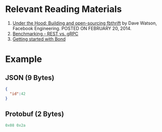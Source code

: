 
# Relevant Reading Materials

1. [Under the Hood: Building and open-sourcing fbthrift](https://engineering.fb.com/2014/02/20/open-source/under-the-hood-building-and-open-sourcing-fbthrift/) by Dave Watson, Facebook Engineering. POSTED ON FEBRUARY 20, 2014.
2. [Benchmarking - REST vs. gRPC](https://medium.com/sahibinden-technology/benchmarking-rest-vs-grpc-5d4b34360911)
3. [Getting started with Bond](https://putridparrot.com/blog/__trashed/)

# Example

## JSON (9 Bytes)
```json
{
  "id":42
}
```

## Protobuf (2 Bytes)
```protobuf
0x08 0x2a
```
